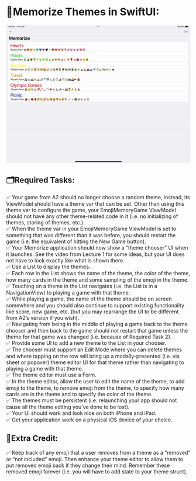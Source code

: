  # 📱Memorize Themes in SwiftUI:

![Animated MemorizeThemes.gif](MemorizeThemes.gif)

## 🗂Required Tasks:

✅ Your game from A2 should no longer choose a random theme, instead, its ViewModel should have a theme var that can be set. Other than using this theme var to configure the game, your EmojiMemoryGame ViewModel should not have any other theme-related code in it (i.e. no initializing of themes, storing of themes, etc.). <br />
✅ When the theme var in your EmojiMemoryGame ViewModel is set to something that was different than it was before, you should restart the game (i.e. the equivalent of hitting the New Game button). <br />
✅ Your Memorize application should now show a “theme chooser” UI when it launches. See the video from Lecture 1 for some ideas, but your UI does not have to look exactly like what is shown there. <br />
✅ Use a List to display the themes. <br />
✅ Each row in the List shows the name of the theme, the color of the theme, how many cards in the theme and some sampling of the emoji in the theme. <br />
✅ Touching on a theme in the List navigates (i.e. the List is in a NavigationView) to playing a game with that theme. <br />
✅ While playing a game, the name of the theme should be on screen somewhere and you should also continue to support existing functionality like score, new game, etc. (but you may rearrange the UI to be different from A2’s version if you wish). <br />
✅ Navigating from being in the middle of playing a game back to the theme chooser and then back to the game should not restart that game unless the theme for that game was changed (i.e. because of Required Task 2). <br />
✅ Provide some UI to add a new theme to the List in your chooser. <br />
✅ The chooser must support an Edit Mode where you can delete themes and where tapping on the row will bring up a modally-presented (i.e. via sheet or popover) theme editor UI for that theme rather than navigating to playing a game with that theme. <br />
✅ The theme editor must use a Form. <br />
✅ In the theme editor, allow the user to edit the name of the theme, to add emoji to the theme, to remove emoji from the theme, to specify how many cards are in the theme and to specify the color of the theme. <br />
✅ The themes must be persistent (i.e. relaunching your app should not cause all the theme editing you’ve done to be lost). <br />
✅ Your UI should work and look nice on both iPhone and iPad. <br />
✅ Get your application work on a physical iOS device of your choice. <br />

## 📎Extra Credit:

✅ Keep track of any emoji that a user removes from a theme as a “removed” or “not included” emoji. Then enhance your theme editor to allow them to put removed emoji back if they change their mind. Remember these removed emoji forever (i.e. you will have to add state to your theme struct). <br />
